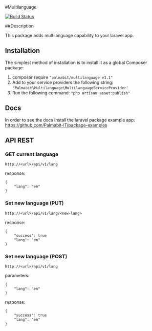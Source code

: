 #Multilanguage

[![Build Status](https://travis-ci.org/Palmabit-IT/multilanguage.png)](https://travis-ci.org/Palmabit-IT/multilanguage)

##Description

This package adds multilanguage capability to your laravel app.

## Installation

The simplest method of installation is to install it as a global Composer package:

1. composer require `"palmabit/multilanguage v1.1"`
2. Add to your service providers the following string: `'Palmabit\Multilanguage\MultilanguageServiceProvider'`
3. Run the following command: `"php artisan asset:publish"`


## Docs

In order to see the docs install the laravel package example app: https://github.com/Palmabit-IT/package-examples


## API REST

### GET current language

    http://<url>/api/v1/lang

response:

    {
        "lang": "en"
    }

### Set new language (PUT)

    http://<url>/api/v1/lang/<new-lang>

response:

    {
        "success": true
        "lang": "en"
    }

### Set new language (POST)

    http://<url>/api/v1/lang

parameters:

    {
        "lang": "en"
    }

response:

    {
        "success": true
        "lang": "en"
    }
